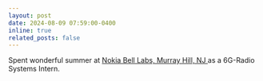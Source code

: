```yaml
---
layout: post
date: 2024-08-09 07:59:00-0400
inline: true
related_posts: false
---
```


Spent wonderful summer at <a href="https://www.bell-labs.com/#gref"> Nokia Bell Labs, Murray Hill, NJ </a> as a 6G-Radio Systems Intern.
